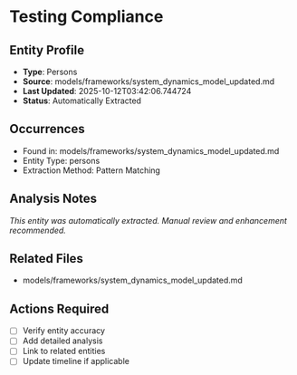 # Testing Compliance

## Entity Profile
- **Type**: Persons
- **Source**: models/frameworks/system_dynamics_model_updated.md
- **Last Updated**: 2025-10-12T03:42:06.744724
- **Status**: Automatically Extracted

## Occurrences
- Found in: models/frameworks/system_dynamics_model_updated.md
- Entity Type: persons
- Extraction Method: Pattern Matching

## Analysis Notes
*This entity was automatically extracted. Manual review and enhancement recommended.*

## Related Files
- models/frameworks/system_dynamics_model_updated.md

## Actions Required
- [ ] Verify entity accuracy
- [ ] Add detailed analysis
- [ ] Link to related entities
- [ ] Update timeline if applicable
